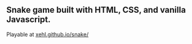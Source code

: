 ## Snake game built with HTML, CSS, and vanilla Javascript.

Playable at [xehl.github.io/snake/](https://xehl.github.io/snake/)
